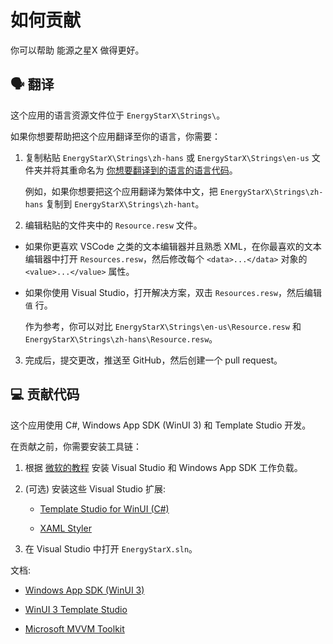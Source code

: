 # 如何贡献

你可以帮助 能源之星X 做得更好。


## 🗣️ 翻译

这个应用的语言资源文件位于  `EnergyStarX\Strings\`。

如果你想要帮助把这个应用翻译至你的语言，你需要：

1. 复制粘贴 `EnergyStarX\Strings\zh-hans` 或 `EnergyStarX\Strings\en-us` 文件夹并将其重命名为 [你想要翻译到的语言的语言代码](https://learn.microsoft.com/windows/apps/publish/publish-your-app/supported-languages?pivots=store-installer-msix)。

    例如，如果你想要把这个应用翻译为繁体中文，把 `EnergyStarX\Strings\zh-hans` 复制到 `EnergyStarX\Strings\zh-hant`。

2. 编辑粘贴的文件夹中的 `Resource.resw` 文件。

- 如果你更喜欢 VSCode 之类的文本编辑器并且熟悉 XML，在你最喜欢的文本编辑器中打开 `Resources.resw`，然后修改每个 `<data>...</data>` 对象的 `<value>...</value>` 属性。

- 如果你使用 Visual Studio，打开解决方案，双击 `Resources.resw`，然后编辑 `值` 行。

    作为参考，你可以对比 `EnergyStarX\Strings\en-us\Resource.resw` 和 `EnergyStarX\Strings\zh-hans\Resource.resw`。

3. 完成后，提交更改，推送至 GitHub，然后创建一个 pull request。


## 💻 贡献代码

这个应用使用 C#, Windows App SDK (WinUI 3) 和 Template Studio 开发。

在贡献之前，你需要安装工具链：

1. 根据 [微软的教程](https://learn.microsoft.com/windows/apps/windows-app-sdk/set-up-your-development-environment) 安装 Visual Studio 和 Windows App SDK 工作负载。

2. (可选) 安装这些 Visual Studio 扩展:

   - [Template Studio for WinUI (C#)](https://marketplace.visualstudio.com/items?itemName=TemplateStudio.TemplateStudioForWinUICs)

   - [XAML Styler](https://marketplace.visualstudio.com/items?itemName=TeamXavalon.XAMLStyler)

3. 在 Visual Studio 中打开 `EnergyStarX.sln`。

文档:

- [Windows App SDK (WinUI 3)](https://learn.microsoft.com/windows/apps/winui/winui3/)

- [WinUI 3 Template Studio](https://learn.microsoft.com/windows/apps/winui/winui3/winui-project-templates-in-visual-studio)

- [Microsoft MVVM Toolkit](https://learn.microsoft.com/en-us/windows/communitytoolkit/mvvm/introduction)